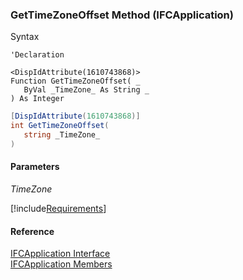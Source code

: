 ﻿### GetTimeZoneOffset Method (IFCApplication)

Syntax

```vbnet
'Declaration

<DispIdAttribute(1610743868)>
Function GetTimeZoneOffset( _
   ByVal _TimeZone_ As String _
) As Integer
```

```csharp
[DispIdAttribute(1610743868)]
int GetTimeZoneOffset( 
   string _TimeZone_
)
```

#### Parameters

_TimeZone_

[!include[Requirements](../partials/requirements.md)]

#### Reference

[IFCApplication Interface](FChoice.Foundation.Clarify.Compatibility~FChoice.Foundation.Clarify.Compatibility.IFCApplication.md)  
[IFCApplication Members](FChoice.Foundation.Clarify.Compatibility~FChoice.Foundation.Clarify.Compatibility.IFCApplication_members.md)